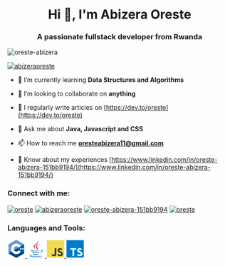 <h1 align="center">Hi 👋, I'm Abizera Oreste</h1>
<h3 align="center">A passionate fullstack developer from Rwanda</h3>

<p align="left"> <img src="https://komarev.com/ghpvc/?username=oreste-abizera&label=Profile%20views&color=0e75b6&style=flat" alt="oreste-abizera" /> </p>

<p align="left"> <a href="https://twitter.com/abizeraoreste" target="blank"><img src="https://img.shields.io/twitter/follow/abizeraoreste?logo=twitter&style=for-the-badge" alt="abizeraoreste" /></a> </p>

- 🌱 I’m currently learning **Data Structures and Algorithms**

- 👯 I’m looking to collaborate on **anything**

- 📝 I regularly write articles on [https://dev.to/oreste](https://dev.to/oreste)

- 💬 Ask me about **Java, Javascript and CSS**

- 📫 How to reach me **oresteabizera11@gmail.com**

- 📄 Know about my experiences [https://www.linkedin.com/in/oreste-abizera-151bb9194/](https://www.linkedin.com/in/oreste-abizera-151bb9194/)

<h3 align="left">Connect with me:</h3>
<p align="left">
<a href="https://dev.to/oreste" target="blank"><img align="center" src="https://raw.githubusercontent.com/rahuldkjain/github-profile-readme-generator/master/src/images/icons/Social/devto.svg" alt="oreste" height="30" width="40" /></a>
<a href="https://twitter.com/abizeraoreste" target="blank"><img align="center" src="https://raw.githubusercontent.com/rahuldkjain/github-profile-readme-generator/master/src/images/icons/Social/twitter.svg" alt="abizeraoreste" height="30" width="40" /></a>
<a href="https://linkedin.com/in/oreste-abizera-151bb9194" target="blank"><img align="center" src="https://raw.githubusercontent.com/rahuldkjain/github-profile-readme-generator/master/src/images/icons/Social/linked-in-alt.svg" alt="oreste-abizera-151bb9194" height="30" width="40" /></a>
<a href="https://codesandbox.com/oreste" target="blank"><img align="center" src="https://raw.githubusercontent.com/rahuldkjain/github-profile-readme-generator/master/src/images/icons/Social/codesandbox.svg" alt="oreste" height="30" width="40" /></a>
</p>

<h3 align="left">Languages and Tools:</h3>
<p align="left"> <a href="https://www.w3schools.com/cpp/" target="_blank" rel="noreferrer"> <img src="https://raw.githubusercontent.com/devicons/devicon/master/icons/cplusplus/cplusplus-original.svg" alt="cplusplus" width="40" height="40"/> </a> <a href="https://www.java.com" target="_blank" rel="noreferrer"> <img src="https://raw.githubusercontent.com/devicons/devicon/master/icons/java/java-original.svg" alt="java" width="40" height="40"/> </a> <a href="https://developer.mozilla.org/en-US/docs/Web/JavaScript" target="_blank" rel="noreferrer"> <img src="https://raw.githubusercontent.com/devicons/devicon/master/icons/javascript/javascript-original.svg" alt="javascript" width="40" height="40"/> </a> <a href="https://www.typescriptlang.org/" target="_blank" rel="noreferrer"> <img src="https://raw.githubusercontent.com/devicons/devicon/master/icons/typescript/typescript-original.svg" alt="typescript" width="40" height="40"/> </a> </p>
